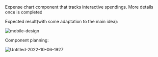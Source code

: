 Expense chart component that tracks interactive spendings. More details once is completed


Expected result(with some adaptation to the main idea):

![mobile-design](https://user-images.githubusercontent.com/49500162/194393182-51cc1971-0d37-4523-ba84-a0c9716bd4c4.jpg)


Component planning: 

![Untitled-2022-10-06-1927](https://user-images.githubusercontent.com/49500162/194393238-66184e4a-4304-4402-a573-287d4a2e5cde.png)
